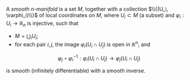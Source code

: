 A *smooth* $n$-*manifold* is a set $M$, together with a collection $\\{(U_i, \varphi_i)\\}$ of local coordinates on $M$, where $U_i \subset M$ (a subset) and $\varphi_i: U_i \to \mathbb{R}_n$ is injective, such that

- $M = \bigcup_i U_i$;
- for each pair $i, j$, the image $\varphi_i(U_i \cap U_j)$ is open in $\mathbb{R}^n$; and

$$
\varphi_j \circ \varphi_i^{-1}: \varphi_i(U_i \cap U_j) \to \varphi_j(U_i \cap U_j)
$$

is smooth (infinitely differentiable) with a smooth inverse.
